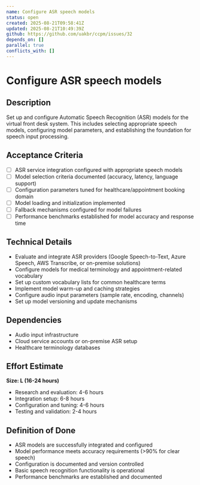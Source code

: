 ```yaml
---
name: Configure ASR speech models
status: open
created: 2025-08-21T09:58:41Z
updated: 2025-08-21T10:49:39Z
github: https://github.com/uakbr/ccpm/issues/32
depends_on: []
parallel: true
conflicts_with: []
---
```


# Configure ASR speech models

## Description
Set up and configure Automatic Speech Recognition (ASR) models for the virtual front desk system. This includes selecting appropriate speech models, configuring model parameters, and establishing the foundation for speech input processing.

## Acceptance Criteria
- [ ] ASR service integration configured with appropriate speech models
- [ ] Model selection criteria documented (accuracy, latency, language support)
- [ ] Configuration parameters tuned for healthcare/appointment booking domain
- [ ] Model loading and initialization implemented
- [ ] Fallback mechanisms configured for model failures
- [ ] Performance benchmarks established for model accuracy and response time

## Technical Details
- Evaluate and integrate ASR providers (Google Speech-to-Text, Azure Speech, AWS Transcribe, or on-premise solutions)
- Configure models for medical terminology and appointment-related vocabulary
- Set up custom vocabulary lists for common healthcare terms
- Implement model warm-up and caching strategies
- Configure audio input parameters (sample rate, encoding, channels)
- Set up model versioning and update mechanisms

## Dependencies
- Audio input infrastructure
- Cloud service accounts or on-premise ASR setup
- Healthcare terminology databases

## Effort Estimate
**Size: L (16-24 hours)**
- Research and evaluation: 4-6 hours
- Integration setup: 6-8 hours
- Configuration and tuning: 4-6 hours
- Testing and validation: 2-4 hours

## Definition of Done
- ASR models are successfully integrated and configured
- Model performance meets accuracy requirements (>90% for clear speech)
- Configuration is documented and version controlled
- Basic speech recognition functionality is operational
- Performance benchmarks are established and documented
